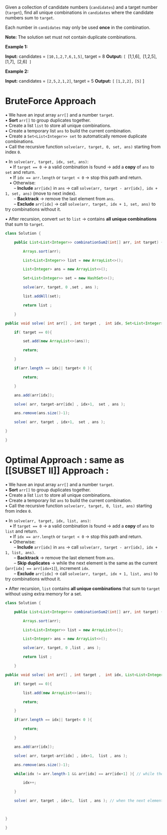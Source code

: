 
Given a collection of candidate numbers (`candidates`) and a target number (`target`), find all unique combinations in `candidates` where the candidate numbers sum to `target`.

Each number in `candidates` may only be used **once** in the combination.

**Note:** The solution set must not contain duplicate combinations.

**Example 1:**

**Input:** candidates = `[10,1,2,7,6,1,5]`, target = 8
**Output:** 
`[
`[1,1,6],`
`[1,2,5],`
`[1,7],`
`[2,6]`
]`

**Example 2:**

**Input:** candidates = `[2,5,2,1,2]`, target = 5
**Output:** 
`[`
`[1,2,2],`
`[5]`
]



# BruteForce Approach 

• We have an input array `arr[]` and a number `target`.  
• **Sort** `arr[]` to group duplicates together.  
• Create a list `list` to store all unique combinations.  
• Create a temporary list `ans` to build the current combination.  
• Create a `Set<List<Integer>> set` to automatically remove duplicate combinations.  
• Call the recursive function `solve(arr, target, 0, set, ans)` starting from index `0`.

• In `solve(arr, target, idx, set, ans)`:  
 • If `target == 0` → a valid combination is found → add a **copy** of `ans` to `set` and return.  
 • If `idx == arr.length` or `target < 0` → stop this path and return.  
 • Otherwise:  
  – **Include** `arr[idx]` in `ans` → call `solve(arr, target - arr[idx], idx + 1, set, ans)` (move to next index).  
  – **Backtrack** → remove the last element from `ans`.  
  – **Exclude** `arr[idx]` → call `solve(arr, target, idx + 1, set, ans)` to try combinations without it.

• After recursion, convert `set` to `list` → contains **all unique combinations** that sum to `target`.

```java
class Solution {

    public List<List<Integer>> combinationSum2(int[] arr, int target) {

        Arrays.sort(arr);

        List<List<Integer>> list = new ArrayList<>();

        List<Integer> ans = new ArrayList<>();

        Set<List<Integer>> set = new HashSet<>();

        solve(arr, target, 0 ,set , ans );

        list.addAll(set);

        return list ; 

    }

public void solve( int arr[] , int target ,  int idx, Set<List<Integer>>  set , List<Integer> ans){

    if( target == 0){

        set.add(new ArrayList<>(ans));

        return;

    } 

    if(arr.length == idx|| target< 0 ){

        return;

    }

    ans.add(arr[idx]);

    solve( arr, target-arr[idx] , idx+1,  set , ans );

    ans.remove(ans.size()-1);

    solve( arr, target , idx+1,  set , ans );

}

}
```



# Optimal Approach : same as [[SUBSET II]] Approach :

• We have an input array `arr[]` and a number `target`.  
• **Sort** `arr[]` to group duplicates together.  
• Create a list `list` to store all unique combinations.  
• Create a temporary list `ans` to build the current combination.  
• Call the recursive function `solve(arr, target, 0, list, ans)` starting from index `0`.

• In `solve(arr, target, idx, list, ans)`:  
 • If `target == 0` → a valid combination is found → add a **copy** of `ans` to `list` and return.  
 • If `idx == arr.length` or `target < 0` → stop this path and return.  
 • Otherwise:  
  – **Include** `arr[idx]` in `ans` → call `solve(arr, target - arr[idx], idx + 1, list, ans)`.  
  – **Backtrack** → remove the last element from `ans`.  
  – **Skip duplicates** → while the next element is the same as the current (`arr[idx] == arr[idx+1]`), increment `idx`.  
  – **Exclude** `arr[idx]` → call `solve(arr, target, idx + 1, list, ans)` to try combinations without it.

• After recursion, `list` contains **all unique combinations** that sum to `target` without using extra memory for a set.

```java
class Solution {

    public List<List<Integer>> combinationSum2(int[] arr, int target) {

        Arrays.sort(arr);

        List<List<Integer>> list = new ArrayList<>();

        List<Integer> ans = new ArrayList<>();

        solve(arr, target, 0 ,list , ans );

        return list ; 

    }

public void solve( int arr[] , int target ,  int idx, List<List<Integer>>  list , List<Integer> ans){

    if( target == 0){

        list.add(new ArrayList<>(ans));

        return;

    } 

    if(arr.length == idx|| target< 0 ){

        return;

    }

    ans.add(arr[idx]);

    solve( arr, target-arr[idx] , idx+1,  list , ans );

    ans.remove(ans.size()-1);

    while(idx != arr.length-1 && arr[idx] == arr[idx+1] ){ // while the next element is same we skip the index 

        idx++;

    }

    solve( arr, target , idx+1,  list , ans ); // when the next element is different then current element only then we call recursion 

  

}

}
```
